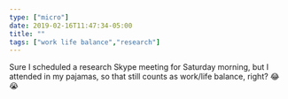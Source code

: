 ```yaml
---
type: ["micro"]
date: 2019-02-16T11:47:34-05:00
title: ""
tags: ["work life balance","research"]
---
```

Sure I scheduled a research Skype meeting for Saturday morning, but I attended in my pajamas, so that still counts as work/life balance, right? 😂😭
